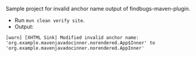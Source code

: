 Sample project for invalid anchor name output of findbugs-maven-plugin.
* Run `mvn clean verify site`.
* Output:

```
[warn] [XHTML Sink] Modified invalid anchor name: 'org.example.mavenjavadocinner.norendered.App$Inner' to 'org.example.mavenjavadocinner.norendered.AppInner'
```
